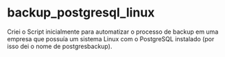 # backup_postgresql_linux
Criei o Script inicialmente para automatizar o processo de backup em uma empresa que possuía um sistema Linux com o PostgreSQL instalado (por isso dei o nome de postgresbackup).
